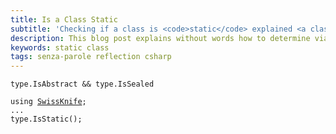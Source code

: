```yaml
---
title: Is a Class Static
subtitle: 'Checking if a class is <code>static</code> explained <a class="senza-parole" href="/tags/senza-parole">without words</a>'
description: This blog post explains without words how to determine via reflection if a .NET class is static. Plain and simple.
keywords: static class
tags: senza-parole reflection csharp
---
```

<pre><code>type.IsAbstract && type.IsSealed</code></pre>

<pre><code>using <a href="http://github.com/ironcev/swissknife">SwissKnife</a>;
...
type.IsStatic();</code></pre>